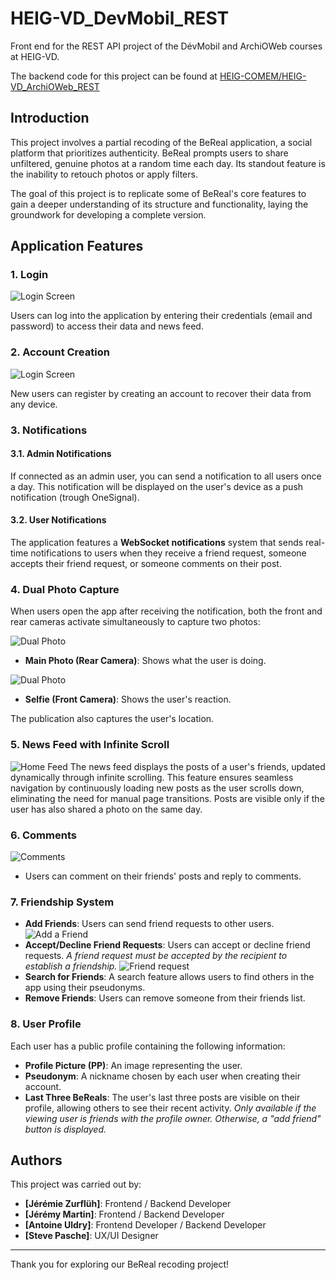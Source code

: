 # HEIG-VD_DevMobil_REST

Front end for the REST API project of the DévMobil and ArchiOWeb courses at HEIG-VD.

The backend code for this project can be found at [HEIG-COMEM/HEIG-VD_ArchiOWeb_REST](https://github.com/HEIG-COMEM/HEIG-VD_ArchiOWeb_REST)

## Introduction

This project involves a partial recoding of the BeReal application, a social platform that prioritizes authenticity. BeReal prompts users to share unfiltered, genuine photos at a random time each day. Its standout feature is the inability to retouch photos or apply filters.

The goal of this project is to replicate some of BeReal's core features to gain a deeper understanding of its structure and functionality, laying the groundwork for developing a complete version.

## Application Features

### 1. Login

![Login Screen](docs/Login.png)

Users can log into the application by entering their credentials (email and password) to access their data and news feed.

### 2. Account Creation

![Login Screen](docs/Registration.png)

New users can register by creating an account to recover their data from any device.

### 3. Notifications

#### 3.1. Admin Notifications

If connected as an admin user, you can send a notification to all users once a day.
This notification will be displayed on the user's device as a push notification (trough OneSignal).

#### 3.2. User Notifications

The application features a **WebSocket notifications** system that sends real-time notifications to users when they receive a friend request, someone accepts their friend request, or someone comments on their post.

### 4. Dual Photo Capture

When users open the app after receiving the notification, both the front and rear cameras activate simultaneously to capture two photos:

![Dual Photo](docs/DualPhoto.png)

- **Main Photo (Rear Camera)**: Shows what the user is doing.

![Dual Photo](docs/BothDualPhoto.png)

- **Selfie (Front Camera)**: Shows the user's reaction.

The publication also captures the user's location.

### 5. News Feed with Infinite Scroll

![Home Feed](docs/Home.png)
The news feed displays the posts of a user's friends, updated dynamically through infinite scrolling. This feature ensures seamless navigation by continuously loading new posts as the user scrolls down, eliminating the need for manual page transitions.
Posts are visible only if the user has also shared a photo on the same day.

### 6. Comments

![Comments](docs/Comments.png)

- Users can comment on their friends' posts and reply to comments.

### 7. Friendship System

- **Add Friends**: Users can send friend requests to other users.
  ![Add a Friend](docs/Friend.png)
- **Accept/Decline Friend Requests**: Users can accept or decline friend requests. _A friend request must be accepted by the recipient to establish a friendship._
  ![Friend request](docs/FriendRequest.png)
- **Search for Friends**: A search feature allows users to find others in the app using their pseudonyms.
- **Remove Friends**: Users can remove someone from their friends list.

### 8. User Profile

Each user has a public profile containing the following information:

- **Profile Picture (PP)**: An image representing the user.
- **Pseudonym**: A nickname chosen by each user when creating their account.
- **Last Three BeReals**: The user's last three posts are visible on their profile, allowing others to see their recent activity. _Only available if the viewing user is friends with the profile owner. Otherwise, a "add friend" button is displayed._

## Authors

This project was carried out by:

- **[Jérémie Zurflüh]**: Frontend / Backend Developer
- **[Jérémy Martin]**: Frontend / Backend Developer
- **[Antoine Uldry]**: Frontend Developer / Backend Developer
- **[Steve Pasche]**: UX/UI Designer

---

Thank you for exploring our BeReal recoding project!
